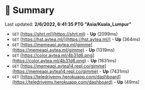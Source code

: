 # 📖 Summary
Last updated: **2/6/2022, 6:41:35 PTG "Asia/Kuala_Lumpur"**

- `GET` [https://shrt.ml](https://shrt.ml) - **Up** (2099ms)
- `GET` [https://hst.aytea.ml/](https://hst.aytea.ml/) - **Up** (364ms)
- `GET` [https://memeapi.aytea.ml/gimme](https://memeapi.aytea.ml/gimme) - **Up** (1319ms)
- `GET` [https://color.aytea.ml/4b31d6.png](https://color.aytea.ml/4b31d6.png) - **Up** (1631ms)
- `GET` [https://memeapi.aytea14.repl.co/gimme](https://memeapi.aytea14.repl.co/gimme) - **Up** (7431ms)
- `GET` [https://teledrivemy.herokuapp.com/dashboard](https://teledrivemy.herokuapp.com/dashboard) - **Up** (49ms)
